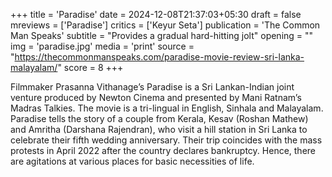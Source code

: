 +++
title = 'Paradise'
date = 2024-12-08T21:37:03+05:30
draft = false
mreviews = ['Paradise']
critics = ['Keyur Seta']
publication = 'The Common Man Speaks'
subtitle = "Provides a gradual hard-hitting jolt"
opening = ""
img = 'paradise.jpg'
media = 'print'
source = "https://thecommonmanspeaks.com/paradise-movie-review-sri-lanka-malayalam/"
score = 8
+++

Filmmaker Prasanna Vithanage’s Paradise is a Sri Lankan-Indian joint venture produced by Newton Cinema and presented by Mani Ratnam’s Madras Talkies. The movie is a tri-lingual in English, Sinhala and Malayalam. Paradise tells the story of a couple from Kerala, Kesav (Roshan Mathew) and Amritha (Darshana Rajendran), who visit a hill station in Sri Lanka to celebrate their fifth wedding anniversary. Their trip coincides with the mass protests in April 2022 after the country declares bankruptcy. Hence, there are agitations at various places for basic necessities of life.

